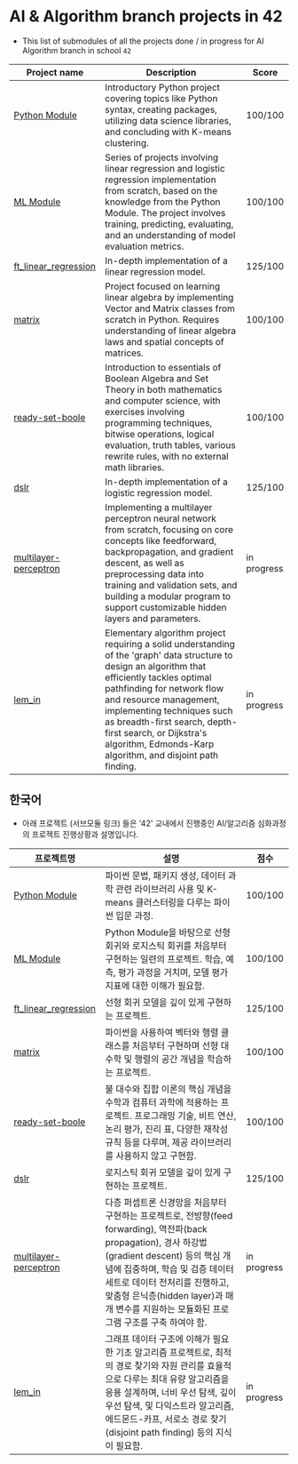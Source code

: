 # AI & Algorithm branch projects in 42

- This list of submodules of all the projects done / in progress for AI Algorithm branch in school `42`

|Project name|Description|Score|
|------|---|---|
|[Python Module](https://github.com/sungyongcho/dslr)|Introductory Python project covering topics like Python syntax, creating packages, utilizing data science libraries, and concluding with K-means clustering.|100/100|
|[ML Module](https://github.com/sungyongcho/ml_module)|Series of projects involving linear regression and logistic regression implementation from scratch, based on the knowledge from the Python Module. The project involves training, predicting, evaluating, and an understanding of model evaluation metrics.	|100/100|
|[ft_linear_regression](https://github.com/sungyongcho/ft_linear_regression)|In-depth implementation of a linear regression model.|125/100|
|[matrix](https://github.com/sungyongcho/matrix)|Project focused on learning linear algebra by implementing Vector and Matrix classes from scratch in Python. Requires understanding of linear algebra laws and spatial concepts of matrices.|100/100|
|[ready-set-boole](https://github.com/sungyongcho/ready-set-boole)|Introduction to essentials of Boolean Algebra and Set Theory in both mathematics and computer science, with exercises involving programming techniques, bitwise operations, logical evaluation, truth tables, various rewrite rules, with no external math libraries.|100/100|
|[dslr](https://github.com/sungyongcho/dslr)|In-depth implementation of a logistic regression model.|125/100|
|[multilayer-perceptron](https://github.com/sungyongcho/multilayer-perceptron)|Implementing a multilayer perceptron neural network from scratch, focusing on core concepts like feedforward, backpropagation, and gradient descent, as well as preprocessing data into training and validation sets, and building a modular program to support customizable hidden layers and parameters.|in progress|
|[lem_in](https://github.com/jmcheon/lem_in)|Elementary algorithm project requiring a solid understanding of the 'graph' data structure to design an algorithm that efficiently tackles optimal pathfinding for network flow and resource management, implementing techniques such as breadth-first search, depth-first search, or Dijkstra's algorithm, Edmonds-Karp algorithm, and disjoint path finding.|in progress|


## 한국어

- 아래 프로젝트 (서브모듈 링크) 들은 '42' 교내에서 진행중인 AI/알고리즘 심화과정의 프로젝트 진행상황과 설명입니다.

|프로젝트명|설명|점수|
|------|---|---|
|[Python Module](https://github.com/sungyongcho/dslr)|파이썬 문법, 패키지 생성, 데이터 과학 관련 라이브러리 사용 및 K-means 클러스터링을 다루는 파이썬 입문 과정.|100/100|
|[ML Module](https://github.com/sungyongcho/ml_module)|Python Module을 바탕으로 선형 회귀와 로지스틱 회귀를 처음부터 구현하는 일련의 프로젝트. 학습, 예측, 평가 과정을 거치며, 모델 평가 지표에 대한 이해가 필요함.|100/100|
|[ft_linear_regression](https://github.com/sungyongcho/ft_linear_regression)|선형 회귀 모델을 깊이 있게 구현하는 프로젝트.|125/100|
|[matrix](https://github.com/sungyongcho/matrix)|파이썬을 사용하여 벡터와 행렬 클래스를 처음부터 구현하며 선형 대수학 및 행렬의 공간 개념을 학습하는 프로젝트.|100/100|
|[ready-set-boole](https://github.com/sungyongcho/ready-set-boole)|불 대수와 집합 이론의 핵심 개념을 수학과 컴퓨터 과학에 적용하는 프로젝트. 프로그래밍 기술, 비트 연산, 논리 평가, 진리 표, 다양한 재작성 규칙 등을 다루며, 제공 라이브러리를 사용하지 않고 구현함.	|100/100|
|[dslr](https://github.com/sungyongcho/dslr)|로지스틱 회귀 모델을 깊이 있게 구현하는 프로젝트.|125/100|
|[multilayer-perceptron](https://github.com/sungyongcho/multilayer-perceptron)|다층 퍼셉트론 신경망을 처음부터 구현하는 프로젝트로, 전방향(feed forwarding), 역전파(back propagation), 경사 하강법(gradient descent) 등의 핵심 개념에 집중하며, 학습 및 검증 데이터 세트로 데이터 전처리를 진행하고, 맞춤형 은닉층(hidden layer)과 매개 변수를 지원하는 모듈화된 프로그램 구조를 구축 하여야 함.|in progress|
|[lem_in](https://github.com/jmcheon/lem_in)|그래프 데이터 구조에 이해가 필요한 기초 알고리즘 프로젝트로, 최적의 경로 찾기와 자원 관리를 효율적으로 다루는 최대 유량 알고리즘을 응용 설계하며, 너비 우선 탐색, 깊이 우선 탐색, 및 다익스트라 알고리즘, 에드몬드-카프, 서로소 경로 찾기(disjoint path finding) 등의 지식이 필요함.  |in progress|
